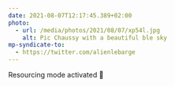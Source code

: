 ```yaml
---
date: 2021-08-07T12:17:45.389+02:00
photo:
  - url: /media/photos/2021/08/07/xp54l.jpg
    alt: Pic Chaussy with a beautiful ble sky
mp-syndicate-to:
  - https://twitter.com/alienlebarge
---
```

Resourcing mode activated 🔋
